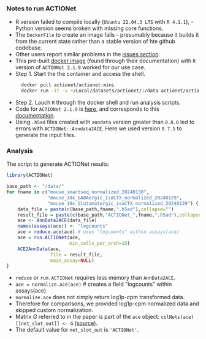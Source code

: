 
### Notes to run ACTIONet

 - R version failed to compile locally (`Ubuntu 22.04.3 LTS` with `R 4.1.1`), - Python version seems broken with missing core functions. 
 - The `DockerFile` to create an image fails - presumably because it builds it from the current state rather than a stable version of hte github codebase. 
 - Other users report similar problems in the [issues section](https://github.com/shmohammadi86/ACTIONet/issues).
 - This pre-built [docker image](https://hub.docker.com/layers/actionet/actionet/mini/images/sha256-fc969b94bf28dd3b4fc5b0c099949060254978637d282889926dd216bff8c7ae?context=explore) (found through their documentation) with `R` version of `ACTIONet 2.1.9` worked for our use case.
 - Step 1. Start the the container and access the shell.
   ```bash
     docker pull actionet/actionet:mini
     docker run -it -v ~/Local/datasets/actionet/:/data actionet/actionet:mini /bin/bash
   ```
 - Step 2. Lauch `R` through the docker shell and run analysis scripts.
 - Code for `ACTIONet 2.1.9` is [here](https://github.com/shmohammadi86/ACTIONet/tree/b1c78ee7), and corresponds to this [documentation](https://compbio.mit.edu/ACTIONet/tutorials/).
 - Using `.h5ad` files created with `anndata` version greater than `0.8.0` led to errors with `ACTIONet::Anndata2ACE`. Here we used version `0.7.5` to generate the input files.


### Analysis

The script to generate ACTIONet results:

```R
library(ACTIONet)

base_path <- "/data/"
for fname in c("mouse_smartseq_normalized_20240130", 
               "mouse_10x_GABAergic_isoCTX_normalized_20240129", 
               "mouse_10x_Glutamatergic_isoCTX_normalized_20240129") {
    data_file = paste(c(base_path,fname,".h5ad"),collapse="")
    result_file = paste(c(base_path,"ACTIONet_",fname,".h5ad"),collapse="")
    ace <- AnnData2ACE(data_file)
    names(assays(ace)) <- "logcounts"
    ace = reduce.ace(ace) # uses "logcounts" within assays(ace)
    ace = run.ACTIONet(ace, 
                       min_cells_per_arch=10)
    ACE2AnnData(ace,
                file = result_file,
                main_assay=NULL) 
}
```

 - `reduce` or `run.ACTIONet` requires less memory than `AnnData2ACE`.
 - `ace = normalize.ace(ace)` # creates a field "logcounts" within assays(ace)
 - `normalize.ace` does not simply return log1p-cpm transformed data.
 - Therefore for comparisons, we provided log1p-cpm normalized data and skipped custom normalization. 
 - Matrix $G$ referred to in the paper is part of the `ace` object: `colNets(ace)[[net_slot_out]] <- G` [(source)](https://github.com/shmohammadi86/ACTIONet/blob/R-release/R/main.R).
 - The default value for `net_slot_out` is `'ACTIONet'`.
